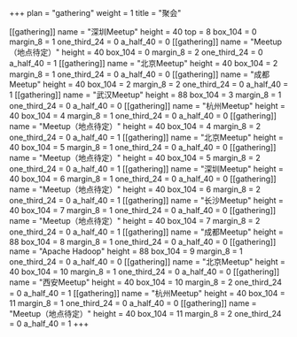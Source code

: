 +++ 
plan = "gathering"
weight = 1
title = "聚会"


[[gathering]]
    name = "深圳Meetup"
    height = 40
    top = 8
    box_104 = 0
    margin_8 = 1
    one_third_24 = 0
    a_half_40 = 0
[[gathering]]
    name = "Meetup（地点待定）"
    height = 40
    box_104 = 0
    margin_8 = 2
    one_third_24 = 0
    a_half_40 = 1
[[gathering]]
    name = "北京Meetup"
    height = 40
    box_104 = 2
    margin_8 = 1
    one_third_24 = 0
    a_half_40 = 0
[[gathering]]
    name = "成都Meetup"
    height = 40
    box_104 = 2
    margin_8 = 2
    one_third_24 = 0
    a_half_40 = 1
[[gathering]]
    name = "武汉Meetup"
    height = 88
    box_104 = 3
    margin_8 = 1
    one_third_24 = 0
    a_half_40 = 0
[[gathering]]
    name = "杭州Meetup"
    height = 40
    box_104 = 4
    margin_8 = 1
    one_third_24 = 0
    a_half_40 = 0
[[gathering]]
    name = "Meetup（地点待定）"
    height = 40
    box_104 = 4
    margin_8 = 2
    one_third_24 = 0
    a_half_40 = 1
[[gathering]]
    name = "北京Meetup"
    height = 40
    box_104 = 5
    margin_8 = 1
    one_third_24 = 0
    a_half_40 = 0
[[gathering]]
    name = "Meetup（地点待定）"
    height = 40
    box_104 = 5
    margin_8 = 2
    one_third_24 = 0
    a_half_40 = 1
[[gathering]]
    name = "深圳Meetup"
    height = 40
    box_104 = 6
    margin_8 = 1
    one_third_24 = 0
    a_half_40 = 0
[[gathering]]
    name = "Meetup（地点待定）"
    height = 40
    box_104 = 6
    margin_8 = 2
    one_third_24 = 0
    a_half_40 = 1
[[gathering]]
    name = "长沙Meetup"
    height = 40
    box_104 = 7
    margin_8 = 1
    one_third_24 = 0
    a_half_40 = 0
[[gathering]]
    name = "Meetup（地点待定）"
    height = 40
    box_104 = 7
    margin_8 = 2
    one_third_24 = 0
    a_half_40 = 1
[[gathering]]
    name = "成都Meetup"
    height = 88
    box_104 = 8
    margin_8 = 1
    one_third_24 = 0
    a_half_40 = 0
[[gathering]]
    name = "Apache Hadoop"
    height = 88
    box_104 = 9
    margin_8 = 1
    one_third_24 = 0
    a_half_40 = 0
[[gathering]]
    name = "北京Meetup"
    height = 40
    box_104 = 10
    margin_8 = 1
    one_third_24 = 0
    a_half_40 = 0
[[gathering]]
    name = "西安Meetup"
    height = 40
    box_104 = 10
    margin_8 = 2
    one_third_24 = 0
    a_half_40 = 1
[[gathering]]
    name = "杭州Meetup"
    height = 40
    box_104 = 11
    margin_8 = 1
    one_third_24 = 0
    a_half_40 = 0
[[gathering]]
    name = "Meetup（地点待定）"
    height = 40
    box_104 = 11
    margin_8 = 2
    one_third_24 = 0
    a_half_40 = 1
+++                                 